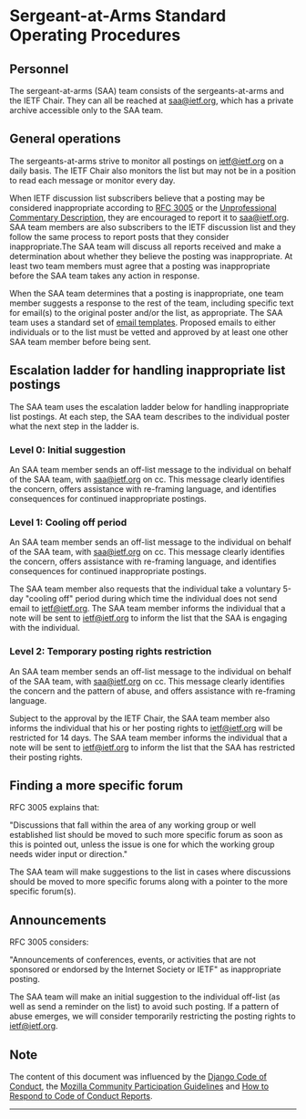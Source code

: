 # Sergeant-at-Arms Standard Operating Procedures

## Personnel

The sergeant-at-arms (SAA) team consists of the sergeants-at-arms and the IETF Chair. They can all be reached at saa@ietf.org, which has a private archive accessible only to the SAA team.

## General operations

The sergeants-at-arms strive to monitor all postings on ietf@ietf.org on a daily basis. The IETF Chair also monitors the list but may not be in a position to read each message or monitor every day.

When IETF discussion list subscribers believe that a posting may be considered inappropriate according to [RFC 3005] or the [Unprofessional Commentary Description], they are encouraged to report it to saa@ietf.org. SAA team members are also subscribers to the IETF discussion list and they follow the same process to report posts that they consider inappropriate.The SAA team will discuss all reports received and make a determination about whether they believe the posting was inappropriate. At least two team members must agree that a posting was inappropriate before the SAA team takes any action in response.

When the SAA team determines that a posting is inappropriate, one team member suggests a response to the rest of the team, including specific text for email(s) to the original poster and/or the list, as appropriate. The SAA team uses a standard set of [email templates]. Proposed emails to either individuals or to the list must be vetted and approved by at least one other SAA team member before being sent.



## Escalation ladder for handling inappropriate list postings

The SAA team uses the escalation ladder below for handling inappropriate list postings. At each step, the SAA team describes to the individual poster what the next step in the ladder is.

### Level 0: Initial suggestion

An SAA team member sends an off-list message to the individual on behalf of the SAA team, with saa@ietf.org on cc. This message clearly identifies the concern, offers assistance with re-framing language, and identifies consequences for continued inappropriate postings.

### Level 1: Cooling off period

An SAA team member sends an off-list message to the individual on behalf of the SAA team, with saa@ietf.org on cc. This message clearly identifies the concern, offers assistance with re-framing language, and identifies consequences for continued inappropriate postings. 

The SAA team member also requests that the individual take a voluntary 5-day "cooling off" period during which time the individual does not send email to ietf@ietf.org. The SAA team member informs the individual that a note will be sent to ietf@ietf.org to inform the list that the SAA is engaging with the individual.

### Level 2: Temporary posting rights restriction

An SAA team member sends an off-list message to the individual on behalf of the SAA team, with saa@ietf.org on cc. This message clearly identifies the concern and the pattern of abuse, and offers assistance with re-framing language.

Subject to the approval by the IETF Chair, the SAA team member also informs the individual that his or her posting rights to ietf@ietf.org will be restricted for 14 days. The SAA team member informs the individual that a note will be sent to ietf@ietf.org to inform the list that the SAA has restricted their posting rights.

## Finding a more specific forum

RFC 3005 explains that:

"Discussions that fall within the area of any working group or well established list should be moved to such more specific forum as soon as this is pointed out, unless the issue is one for which the working group needs wider input or direction."

The SAA team will make suggestions to the list in cases where discussions should be moved to more specific forums along with a pointer to the more specific forum(s). 

## Announcements

RFC 3005 considers:

"Announcements of conferences, events, or activities that are not sponsored or endorsed by the Internet Society or IETF" as inappropriate posting. 

The SAA team will make an initial suggestion to the individual off-list (as well as send a reminder on the list) to avoid such posting. If a pattern of abuse emerges, we will consider temporarily restricting the posting rights to ietf@ietf.org. 

## Note

The content of this document was influenced by the [Django Code of Conduct], the [Mozilla Community Participation Guidelines] and [How to Respond to Code of Conduct Reports].


---
[RFC 3005]: https://tools.ietf.org/html/rfc3005
[Unprofessional Commentary Description]:  https://github.com/linuxwolf/ietf-saa/blob/master/unprofessional-commentary.md
[email templates]: https://github.com/linuxwolf/ietf-saa/tree/master/email-templates
[Contributor Covenant]: https://www.contributor-covenant.org/
[Django Code of Conduct]: https://www.djangoproject.com/conduct/
[Mozilla Community Participation Guidelines]: https://www.mozilla.org/en-US/about/governance/policies/participation/
[How to Respond to Code of Conduct Reports]: https://frameshiftconsulting.com/code-of-conduct-book/

